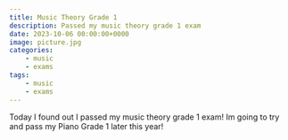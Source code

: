 ```yaml
---
title: Music Theory Grade 1
description: Passed my music theory grade 1 exam
date: 2023-10-06 00:00:00+0000
image: picture.jpg
categories:
    - music
    - exams
tags:
    - music
    - exams
---
```


Today I found out I passed my music theory grade 1 exam! Im going to try and pass my Piano Grade 1 later this year!